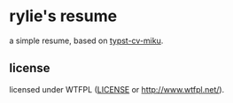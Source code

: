 # rylie's resume

a simple resume, based on [typst-cv-miku](https://github.com/ice-kylin/typst-cv-miku).

## license

licensed under WTFPL ([LICENSE](LICENSE) or http://www.wtfpl.net/).
